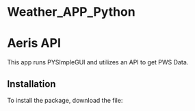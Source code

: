 # Weather_APP_Python
# Aeris API
This app runs PYSImpleGUI and utilizes an API to get PWS Data.
## Installation
To install the package, download the file:

